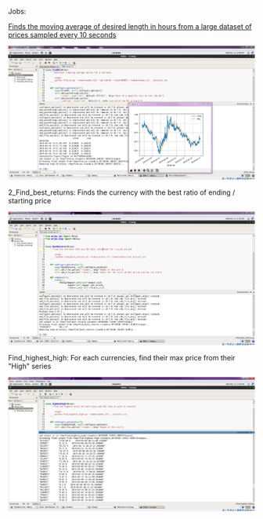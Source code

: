 Jobs:

[Finds the moving average of desired length in hours from a large dataset of prices sampled every 10 seconds](https://github.com/charlesdarkwind/MapReduce_python/blob/master/find_ma.py)
<p align="center">
  <img src="https://raw.githubusercontent.com/charlesdarkwind/MapReduce_python/master/3_Find_MA.JPG">
</p>


2_Find_best_returns: Finds the currency with the best ratio of ending / starting price
<p align="center">
  <img src="https://raw.githubusercontent.com/charlesdarkwind/MapReduce_python/master/2_Find_best_returns.JPG">
</p>


Find_highest_high: For each currencies, find their max price from their "High" series
<p align="center">
  <img src="https://raw.githubusercontent.com/charlesdarkwind/MapReduce_python/master/1_Find_highest_high.JPG">
</p>
